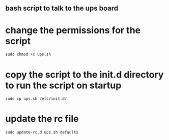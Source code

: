 ## bash script to talk to the ups board

# change the permissions for the script 

  `sudo chmod +x ups.sh`

# copy the script to the init.d directory to run the script on startup

  `sudo cp ups.sh /etc/init.d/`

# update the rc file

  `sudo update-rc.d ups.sh defaults`
